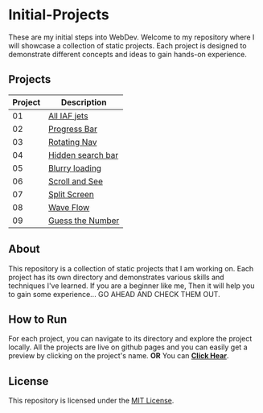 # Initial-Projects

These are my initial steps into WebDev.
Welcome to my repository where I will showcase a collection of static projects. Each project is designed to demonstrate different concepts and ideas to gain hands-on experience.

## Projects

| Project | Description |
|---------|-------------|
| 01 | [All IAF jets](https://aashutosh148.github.io/Initial-Projects/Project_01/index.html) |
| 02 | [Progress Bar](https://aashutosh148.github.io/Initial-Projects/Project_02/index.html) |
| 03 | [Rotating Nav](https://aashutosh148.github.io/Initial-Projects/Project_03/index.html) |
| 04 | [Hidden search bar](https://aashutosh148.github.io/Initial-Projects/Project_04/index.html) |
| 05 | [Blurry loading](https://aashutosh148.github.io/Initial-Projects/Project_05/index.html) |
| 06 | [Scroll and See](https://aashutosh148.github.io/Initial-Projects/Project_06/index.html) |
| 07 | [Split Screen](https://aashutosh148.github.io/Initial-Projects/Project_07/index.html) |
| 08 | [Wave Flow ](https://aashutosh148.github.io/Initial-Projects/Project_08/index.html) |
| 09 | [Guess the Number ](https://aashutosh148.github.io/Initial-Projects/Project_09/index.html)|

## About

This repository is a collection of static projects that I am working on. Each project has its own directory and demonstrates various skills and techniques I've learned.
If you are a beginner like me, Then it will help you to gain some experience... GO AHEAD AND CHECK THEM OUT.

## How to Run

For each project, you can navigate to its directory and explore the project locally. All the projects are live on github pages and you can easily get a preview by clicking on the project's name. **OR** You can [**Click Hear**](https://aashutosh148.github.io/Initial-Projects/).

## License

This repository is licensed under the [MIT License](./LICENSE).

